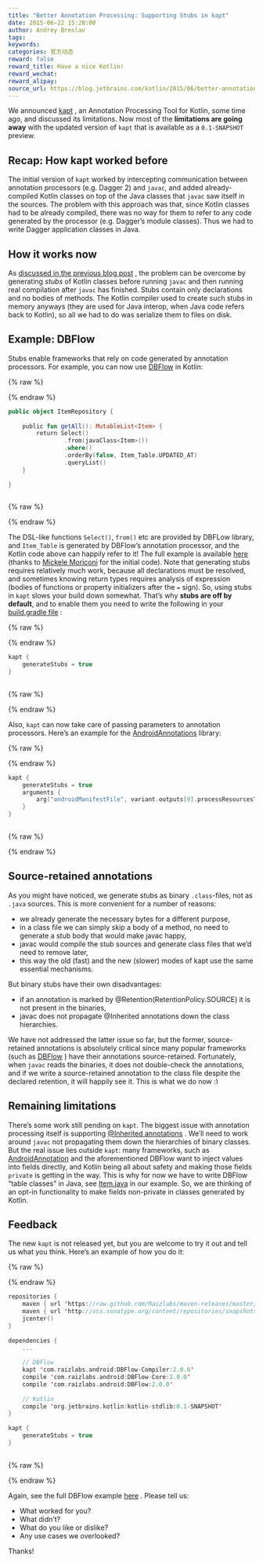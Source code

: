 ```yaml
---
title: "Better Annotation Processing: Supporting Stubs in kapt"
date: 2015-06-22 15:28:00
author: Andrey Breslav
tags:
keywords:
categories: 官方动态
reward: false
reward_title: Have a nice Kotlin!
reward_wechat:
reward_alipay:
source_url: https://blog.jetbrains.com/kotlin/2015/06/better-annotation-processing-supporting-stubs-in-kapt/
---
```


We announced [kapt](http://blog.jetbrains.com/kotlin/2015/05/kapt-annotation-processing-for-kotlin/) , an Annotation Processing Tool for Kotlin, some time ago, and discussed its limitations. Now most of the <strong>limitations are going away</strong> with the updated version of <code>kapt</code> that is available as a <code>0.1-SNAPSHOT</code> preview.<span id="more-2385"></span>
## Recap: How kapt worked before

The initial version of <code>kapt</code> worked by intercepting communication between annotation processors (e.g. Dagger 2) and <code>javac</code>, and added already-compiled Kotlin classes on top of the Java classes that <code>javac</code> saw itself in the sources. The problem with this approach was that, since Kotlin classes had to be already compiled, there was no way for them to refer to any code generated by the processor (e.g. Dagger’s module classes). Thus we had to write Dagger application classes in Java.
## How it works now

As [discussed in the previous blog post](http://blog.jetbrains.com/kotlin/2015/05/kapt-annotation-processing-for-kotlin/) , the problem can be overcome by generating <em>stubs</em> of Kotlin classes before running <code>javac</code> and then running real compilation after <code>javac</code> has finished. Stubs contain only declarations and no bodies of methods. The Kotlin compiler used to create such stubs in memory anyways (they are used for Java interop, when Java code refers back to Kotlin), so all we had to do was serialize them to files on disk.
## Example: DBFlow

Stubs enable frameworks that rely on code generated by annotation processors. For example, you can now use [DBFlow](https://github.com/Raizlabs/DBFlow) in Kotlin:

{% raw %}
<p></p>
{% endraw %}

```kotlin
public object ItemRepository {
 
    public fun getAll(): MutableList<Item> {
        return Select()
                .from(javaClass<Item>())
                .where()
                .orderBy(false, Item_Table.UPDATED_AT)
                .queryList()
    }
 
}
 
```

{% raw %}
<p></p>
{% endraw %}

The DSL-like functions <code>Select()</code>, <code>from()</code> etc are provided by DBFLow library, and <code>Item_Table</code> is generated by DBFlow’s annotation processor, and the Kotlin code above can happily refer to it!
The full example is available [here](https://github.com/yanex/kotlin-poc) (thanks to [Mickele Moriconi](https://github.com/mickele) for the initial code).
Note that generating stubs requires relatively much work, because all declarations must be resolved, and sometimes knowing return types requires analysis of expression (bodies of functions or property initializers after the <code>=</code> sign). So, using stubs in <code>kapt</code> slows your build down somewhat. That’s why <strong>stubs are off by default</strong>, and to enable them you need to write the following in your [build.gradle file](https://github.com/yanex/kotlin-poc/blob/master/app/build.gradle#L41) :

{% raw %}
<p></p>
{% endraw %}

```kotlin
kapt {
    generateStubs = true
}
 
```

{% raw %}
<p></p>
{% endraw %}

Also, <code>kapt</code> can now take care of passing parameters to annotation processors. Here’s an example for the [AndroidAnnotations](http://androidannotations.org/) library:

{% raw %}
<p></p>
{% endraw %}

```kotlin
kapt {
    generateStubs = true
    arguments {
        arg("androidManifestFile", variant.outputs[0].processResourcesTask.manifestFile)
    }
}
 
```

{% raw %}
<p></p>
{% endraw %}

## Source-retained annotations

As you might have noticed, we generate stubs as binary <code>.class</code>-files, not as <code>.java</code> sources. This is more convenient for a number of reasons:

* we already generate the necessary bytes for a different purpose,
* in a class file we can simply skip a body of a method, no need to generate a stub body that would make javac happy,
* javac would compile the stub sources and generate class files that we’d need to remove later,
* this way the old (fast) and the new (slower) modes of kapt use the same essential mechanisms.

But binary stubs have their own disadvantages:

* if an annotation is marked by @Retention(RetentionPolicy.SOURCE) it is not present in the binaries,
* javac does not propagate @Inherited annotations down the class hierarchies.

We have not addressed the latter issue so far, but the former, source-retained annotations is absolutely critical since many popular frameworks (such as [DBFlow](https://github.com/Raizlabs/DBFlow) ) have their annotations source-retained. Fortunately, when <code>javac</code> reads the binaries, it does not double-check the annotations, and if we write a source-retained annotation to the class file despite the declared retention, it will happily see it. This is what we do now <img alt=":)" class="wp-smiley" data-recalc-dims="1" src="https://i2.wp.com/blog.jetbrains.com/kotlin/wp-includes/images/smilies/simple-smile.png?w=640&amp;ssl=1" style="height: 1em; max-height: 1em;"/>
## Remaining limitations

There’s some work still pending on <code>kapt</code>.
The biggest issue with annotation processing itself is supporting [@Inherited annotations](http://docs.oracle.com/javase/8/docs/api/java/lang/annotation/Inherited.html) . We’ll need to work around <code>javac</code> not propagating them down the hierarchies of binary classes.
But the real issue lies outside <code>kapt</code>: many frameworks, such as [AndroidAnnotation](http://androidannotations.org/) and the aforementioned DBFlow want to inject values into fields directly, and Kotlin being all about safety and making those fields <code>private</code> is getting in the way. This is why for now we have to write DBFlow “table classes” in Java, see [Item.java](https://github.com/yanex/kotlin-poc/blob/master/app/src/main/java/mobi/porquenao/poc/kotlin/core/Item.java) in our example.
So, we are thinking of an opt-in functionality to make fields non-private in classes generated by Kotlin.
## Feedback

The new <code>kapt</code> is not released yet, but you are welcome to try it out and tell us what you think. Here’s an example of how you do it:

{% raw %}
<p></p>
{% endraw %}

```kotlin
repositories {
    maven { url 'https://raw.github.com/Raizlabs/maven-releases/master/releases' }
    maven { url 'http://oss.sonatype.org/content/repositories/snapshots' }
    jcenter()
}
 
dependencies {
    ...
 
    // DBFlow
    kapt 'com.raizlabs.android:DBFlow-Compiler:2.0.0'
    compile 'com.raizlabs.android:DBFlow-Core:2.0.0'
    compile 'com.raizlabs.android:DBFlow:2.0.0'
 
    // Kotlin
    compile 'org.jetbrains.kotlin:kotlin-stdlib:0.1-SNAPSHOT'
}
 
kapt {
    generateStubs = true
}
 
```

{% raw %}
<p></p>
{% endraw %}

Again, see the full DBFlow example [here](https://github.com/yanex/kotlin-poc) .
Please tell us:

* What worked for you?
* What didn’t?
* What do you like or dislike?
* Any use cases we overlooked?

Thanks!
